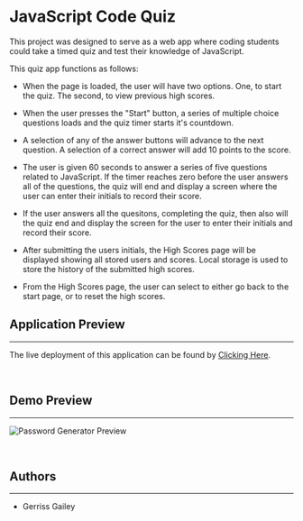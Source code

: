 # JavaScript Code Quiz

This project was designed to serve as a web app where coding students could take a timed quiz and test their knowledge of JavaScript.

This quiz app functions as follows:

- When the page is loaded, the user will have two options. One, to start the quiz. The second, to view previous high scores. 

- When the user presses the "Start" button, a series of multiple choice questions loads and the quiz timer starts it's countdown. 

- A selection of any of the answer buttons will advance to the next question. A selection of a correct answer will add 10 points to the score.

- The user is given 60 seconds to answer a series of five questions related to JavaScript. If the timer reaches zero before the user answers all of the questions, the quiz will end and display a screen where the user can enter their initials to record their score. 

- If the user answers all the quesitons, completing the quiz, then also will the quiz end and display the screen for the user to enter their initials and record their score.

- After submitting the users initials, the High Scores page will be displayed showing all stored users and scores. Local storage is used to store the history of the submitted high scores.

- From the High Scores page, the user can select to either go back to the start page, or to reset the high scores.


## Application Preview
---

The live deployment of this application can be found by [Clicking Here](https://gerrissgailey.github.io/javascript-quiz/).

<br>

## Demo Preview
---


![Password Generator Preview](assets/demo/preview.gif)

<br>

## Authors
---
* Gerriss Gailey